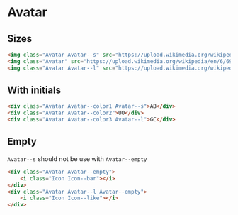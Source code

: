 # Avatar

## Sizes

```html
<img class="Avatar Avatar--s" src="https://upload.wikimedia.org/wikipedia/en/6/69/Ember.js_Logo_and_Mascot.png" alt=" " />
<img class="Avatar" src="https://upload.wikimedia.org/wikipedia/en/6/69/Ember.js_Logo_and_Mascot.png" alt=" " />
<img class="Avatar Avatar--l" src="https://upload.wikimedia.org/wikipedia/en/6/69/Ember.js_Logo_and_Mascot.png" alt=" " />
```

## With initials

```html
<div class="Avatar Avatar--color1 Avatar--s">AB</div>
<div class="Avatar Avatar--color2">UO</div>
<div class="Avatar Avatar--color3 Avatar--l">GC</div>
```

## Empty

`Avatar--s` should not be use with `Avatar--empty`

```html
<div class="Avatar Avatar--empty">
	<i class="Icon Icon--bar"></i>
</div>
<div class="Avatar Avatar--l Avatar--empty">
	<i class="Icon Icon--like"></i>
</div>
```
